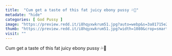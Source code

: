 ```yaml
---
title:  "Cum get a taste of this fat juicy ebony pussy 💦👅"
metadate: "hide"
categories: [ God Pussy ]
image: "https://preview.redd.it/i8hqyxwkrum51.jpg?auto=webp&s=3a81715e262f8b0ff5243399482d6ba8aa6aa0c4"
thumb: "https://preview.redd.it/i8hqyxwkrum51.jpg?width=1080&crop=smart&auto=webp&s=d592eece0b47888784466b507d8e277cb9d26986"
visit: ""
---
```

Cum get a taste of this fat juicy ebony pussy 💦👅
